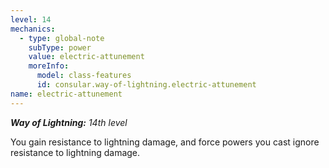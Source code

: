 ```yaml
---
level: 14
mechanics:
  - type: global-note
    subType: power
    value: electric-attunement
    moreInfo:
      model: class-features
      id: consular.way-of-lightning.electric-attunement
name: electric-attunement
---
```

_**Way of Lightning:** 14th level_
You gain resistance to lightning damage, and force powers you cast ignore resistance to lightning damage.